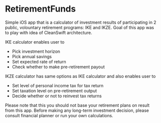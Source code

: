 # RetirementFunds

Simple iOS app that is a calculator of investment results of participating in 2 public, volountary retirement programs: IKE and IKZE. Goal of this app was to play with idea of CleanSwift architecture.

IKE calculator enables user to
- Pick investment horizon
- Pick annual savings
- Set expected rate of return
- Check whether to make pre-retirement payout

IKZE calculator has same options as IKE calculator and also enables user to
- Set level of personal income tax for tax return
- Set taxation level on pre-retirement output
- Decide whether or not to reinvest tax returns

Please note that this you should not base your retirement plans on result from this app. Before making any long-term investment decision, please consult financial planner or run your own calculations. 
